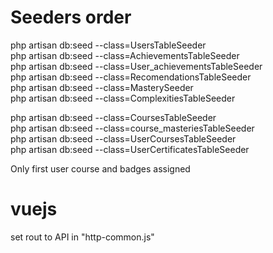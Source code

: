 <h1>Seeders order</h1>
php artisan db:seed --class=UsersTableSeeder<br>
php artisan db:seed --class=AchievementsTableSeeder<br>
php artisan db:seed --class=User_achievementsTableSeeder<br>
php artisan db:seed --class=RecomendationsTableSeeder<br>
php artisan db:seed --class=MasterySeeder<br>
php artisan db:seed --class=ComplexitiesTableSeeder<br>

php artisan db:seed --class=CoursesTableSeeder<br>
php artisan db:seed --class=course_masteriesTableSeeder<br>
php artisan db:seed --class=UserCoursesTableSeeder<br>
php artisan db:seed --class=UserCertificatesTableSeeder<br>

Only first user course and badges assigned<br>
<h1>vuejs</h1>
set rout to API in "http-common.js"

